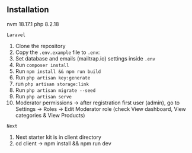 
## Installation

nvm 18.17.1
php 8.2.18

`Laravel`
1. Clone the repository
2. Copy the `.env.example` file to `.env`:
3. Set database and emails (mailtrap.io) settings inside `.env`
4. Run `composer install`
5. Run `npm install && npm run build`
6. Run `php artisan key:generate`
7. run `php artisan storage:link`
8. Run `php artisan migrate --seed` 
9. Run `php artisan serve`
10. Moderator permissions -> after registration first user (admin), 
    go to Settings -> Roles -> Edit Moderator role (check View dashboard, View categories 
    & View Products)

`Next`
1. Next starter kit is in client directory
2. cd client -> npm install && npm run dev

